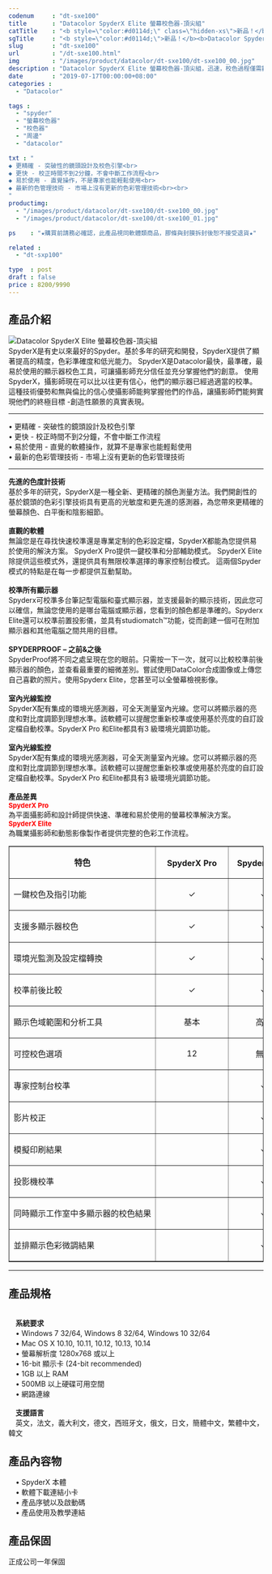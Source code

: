 ```yaml
---
codenum     : "dt-sxe100"
title       : "Datacolor SpyderX Elite 螢幕校色器-頂尖組"
catTitle    : "<b style=\"color:#d0114d;\" class=\"hidden-xs\">新品！</b><b>Datacolor SpyderX Elite</b> <br>螢幕校色器-頂尖組"
sgTitle     : "<b style=\"color:#d0114d;\">新品！</b><b>Datacolor SpyderX Elite</b> <br>螢幕校色器-頂尖組"
slug        : "dt-sxe100"
url         : "/dt-sxe100.html"
img         : "/images/product/datacolor/dt-sxe100/dt-sxe100_00.jpg"
description : "Datacolor SpyderX Elite 螢幕校色器-頂尖組，迅速，校色過程僅需數分鐘，先進，內建16項測量指標，智慧，依室內光源隨時調整，簡單，一鍵即可輕易校色，革新，全新鏡頭測量更加精準"
date        : "2019-07-17T00:00:00+08:00"
categories :
  - "Datacolor"

tags :
  - "spyder"
  - "螢幕校色器"
  - "校色器"
  - "周邊"
  - "datacolor"

txt : "
◆ 更精確 - 突破性的鏡頭設計及校色引擎<br>
◆ 更快 - 校正時間不到2分鐘，不會中斷工作流程<br>
◆ 易於使用 - 直覺操作，不是專家也能輕鬆使用<br>
◆ 最新的色管理技術 - 市場上沒有更新的色彩管理技術<br><br>
"
productimg:
  - "/images/product/datacolor/dt-sxe100/dt-sxe100_00.jpg"
  - "/images/product/datacolor/dt-sxe100/dt-sxe100_01.jpg"

ps    : "★購買前請務必確認，此產品視同軟體類商品，膠條與封膜拆封後恕不接受退貨★"

related :
  - "dt-sxp100"

type  : post
draft : false
price : 8200/9990
---
```

<h2>產品介紹</h2>
<p>
<img src="/images/product/datacolor/dt-sxe100/dt-sxe100_04.jpg" alt="Datacolor SpyderX Elite 螢幕校色器-頂尖組">
<br>
SpyderX是有史以來最好的Spyder。基於多年的研究和開發，SpyderX提供了顯著提高的精度，色彩準確度和低光能力。
SpyderX是Datacolor最快，最準確，最易於使用的顯示器校色工具，可讓攝影師充分信任並充分掌握他們的創意。
使用SpyderX，攝影師現在可以比以往更有信心，他們的顯示器已經過適當的校準。 這種技術優勢和無與倫比的信心使攝影師能夠掌握他們的作品，讓攝影師們能夠實現他們的終極目標 -創造性願景的真實表現。
<hr>
• 更精確 - 突破性的鏡頭設計及校色引擎<br>
• 更快 - 校正時間不到2分鐘，不會中斷工作流程<br>
• 易於使用 - 直覺的軟體操作，就算不是專家也能輕鬆使用<br>
• 最新的色彩管理技術 - 市場上沒有更新的色彩管理技術<br>
<hr>
<b>先進的色度計技術</b><br>
基於多年的研究，SpyderX是一種全新、更精確的顏色測量方法。我們開創性的基於鏡頭的色彩引擎技術具有更高的光敏度和更先進的感測器，為您帶來更精確的螢幕顏色、白平衡和陰影細節。
<br><br>
<b>直觀的軟體</b><br>
無論您是在尋找快速校準還是專業定制的色彩設定檔，SpyderX都能為您提供易於使用的解決方案。 SpyderX Pro提供一鍵校準和分部輔助模式。 SpyderX Elite除提供這些模式外，還提供具有無限校準選擇的專家控制台模式。 這兩個Spyder模式的特點是在每一步都提供互動幫助。
<br><br>
<b>校準所有顯示器</b><br>
Spyderx可校準多台筆記型電腦和臺式顯示器，並支援最新的顯示技術，因此您可以確信，無論您使用的是哪台電腦或顯示器，您看到的顏色都是準確的。Spyderx Elite還可以校準前置投影儀，並具有studiomatch™功能，從而創建一個可在附加顯示器和其他電腦之間共用的目標。
<br><br>
<b>SPYDERPROOF – 之前&之後</b><br>
SpyderProof將不同之處呈現在您的眼前。只需按一下一次，就可以比較校準前後顯示器的顏色，並查看最重要的細微差別。嘗試使用DataColor合成圖像或上傳您自己喜歡的照片。使用Spyderx Elite，您甚至可以全螢幕檢視影像。
<br><br>
<b>室內光線監控</b><br>
SpyderX配有集成的環境光感測器，可全天測量室內光線。您可以將顯示器的亮度和對比度調節到理想水準。該軟體可以提醒您重新校準或使用基於亮度的自訂設定檔自動校準。SpyderX Pro 和Elite都具有3 級環境光調節功能。<br><br>
<b>室內光線監控</b><br>
SpyderX配有集成的環境光感測器，可全天測量室內光線。您可以將顯示器的亮度和對比度調節到理想水準。該軟體可以提醒您重新校準或使用基於亮度的自訂設定檔自動校準。SpyderX Pro 和Elite都具有3 級環境光調節功能。<br><br>
<b>產品差異</b><br>
<b style="color:red; font-size: 13px;">SpyderX Pro </b><br>
為平面攝影師和設計師提供快速、準確和易於使用的螢幕校準解決方案。
 <br>
<b style="color:red; font-size: 13px;">SpyderX Elite </b><br>
為職業攝影師和動態影像製作者提供完整的色彩工作流程。
</p>
<p>
<table class="hidden-xs" border="1" cellspacing="0" cellpadding="0" width="0">
  <tbody>
    <tr>
      <td width="270" nowrap="" valign="bottom"><p align="center"><strong>特色</strong><strong><span lang="DE"> </span></strong></p></td>
      <td width="127" nowrap="" valign="bottom"><p align="center"><strong><span lang="DE">SpyderX Pr</span></strong><strong><span lang="EN-US">o</span></strong></p></td>
      <td width="123" nowrap="" valign="bottom"><p align="center"><strong><span lang="EN-US">SpyderX Elite</span></strong></p></td>
    </tr>
    <tr>
      <td width="270"><p>一鍵校色及指引功能<strong><span lang="DE"> </span></strong></p></td>
      <td width="127" nowrap=""><p align="center"><span lang="EN-US">✓</span></p></td>
      <td width="123" nowrap=""><p align="center"><span lang="EN-US">✓</span></p></td>
    </tr>
    <tr>
      <td width="270" nowrap=""><p><span lang="DE">支援多顯示器</span>校色<strong><span lang="DE"> </span></strong></p></td>
      <td width="127" nowrap=""><p align="center"><span lang="EN-US">✓</span></p></td>
      <td width="123" nowrap=""><p align="center"><span lang="EN-US">✓</span></p></td>
    </tr>
    <tr>
      <td width="270"><p><span lang="DE">環境光監測及設定檔轉換</span><strong><span lang="DE"> </span></strong></p></td>
      <td width="127" nowrap=""><p align="center"><span lang="EN-US">✓</span></p></td>
      <td width="123" nowrap=""><p align="center"><span lang="EN-US">✓</span></p></td>
    </tr>
    <tr>
      <td width="270"><p><span lang="DE">校準前後</span>比較<strong><span lang="DE"> </span></strong></p></td>
      <td width="127" nowrap=""><p align="center"><span lang="EN-US">✓</span></p></td>
      <td width="123" nowrap=""><p align="center"><span lang="EN-US">✓</span></p></td>
    </tr>
    <tr>
      <td width="270"><p><span lang="DE">顯示</span>色域範圍<span lang="DE">和分析工具</span><strong><span lang="DE"> </span></strong></p></td>
      <td width="127" nowrap=""><p align="center"><span lang="DE">基本</span></p></td>
      <td width="123" nowrap=""><p align="center"><span lang="DE">高級</span></p></td>
    </tr>
    <tr>
      <td width="270"><p><a name="_Hlk532935616">可控</a><span lang="DE">校</span>色選項<strong><span lang="DE"> </span></strong></p></td>
      <td width="127" nowrap=""><p align="center"><span lang="DE">12</span></p></td>
      <td width="123" nowrap=""><p align="center"><span lang="DE">無限</span></p></td>
    </tr>
    <tr>
      <td width="270"><p><span lang="DE">專家控制台校準</span><strong><span lang="DE"> </span></strong></p></td>
      <td width="127" nowrap=""> </td>
      <td width="123" nowrap=""><p align="center"><span lang="EN-US">✓</span></p></td>
    </tr>
    <tr>
      <td width="270"><p>影片<span lang="DE">校</span>正<strong><span lang="DE"> </span></strong></p></td>
      <td width="127" nowrap=""> </td>
      <td width="123" nowrap=""><p align="center"><span lang="EN-US">✓</span></p></td>
    </tr>
    <tr>
      <td width="270"><p>模擬印刷<span lang="DE">結果</span><strong><span lang="DE"> </span></strong></p></td>
      <td width="127" nowrap=""> </td>
      <td width="123" nowrap=""><p align="center"><span lang="EN-US">✓</span></p></td>
    </tr>
    <tr>
      <td width="270" nowrap=""><p><span lang="DE">投影</span>機<span lang="DE">校準</span></p>
        <p><strong><span lang="DE"> </span></strong></p></td>
      <td width="127" nowrap=""> </td>
      <td width="123" nowrap=""><p align="center"><span lang="EN-US">✓</span></p></td>
    </tr>
    <tr>
      <td width="270" nowrap=""><p>同時<span lang="DE">顯示</span>工作室<span lang="DE">中</span>多顯示器的校色結果<strong><span lang="DE"> </span></strong></p></td>
      <td width="127" nowrap=""> </td>
      <td width="123" nowrap=""><p align="center"><span lang="EN-US">✓</span></p></td>
    </tr>
    <tr>
      <td width="270"><p><span lang="DE">並排顯示</span>色彩<span lang="DE">微調</span>結果<strong><span lang="DE"> </span></strong></p></td>
      <td width="127" nowrap=""> </td>
      <td width="123" nowrap=""><p align="center"><span lang="EN-US">✓</span></p></td>
    </tr>
  </tbody>
</table>
<hr>
<h2>產品規格</h2><br>
　<b>系統要求</b> <br>
　• Windows 7 32/64, Windows 8 32/64, Windows 10 32/64<br>
　• Mac OS X 10.10, 10.11, 10.12, 10.13, 10.14<br>
　• 螢幕解析度 1280x768 或以上<br>
　• 16-bit 顯示卡 (24-bit recommended)<br>
　• 1GB 以上 RAM<br>
　• 500MB 以上硬碟可用空間<br>
　• 網路連線<br><br>
　<b>支援語言</b> <br>
　英文，法文，義大利文，德文，西班牙文，俄文，日文，簡體中文，繁體中文，韓文<br>
</p>
<h2>產品內容物</h2>
<p>
　• SpyderX 本體<br>
　• 軟體下載連結小卡<br>
　• 產品序號以及啟動碼<br>
　• 產品使用及教學連結<br>
</p>
<h2>產品保固</h2>
<p>
正成公司一年保固
</p>